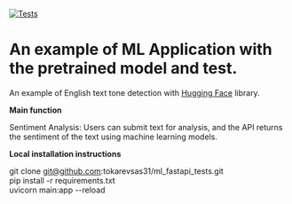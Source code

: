 [![Tests](https://github.com/tokarevsas31/ml_fastapi_tests/actions/workflows/python-app.yml/badge.svg)](https://github.com/tokarevsas31/ml_fastapi_tests/actions/workflows/python-app.yml)

# An example of ML Application with the pretrained model and test.

An example of English text tone detection with [Hugging Face](https://huggingface.co/) library.  

**Main function**

Sentiment Analysis: Users can submit text for analysis, and the API returns the sentiment of the text using machine learning models.  

**Local installation instructions**

git clone git@github.com:tokarevsas31/ml_fastapi_tests.git  
pip install -r requirements.txt  
uvicorn main:app --reload  
